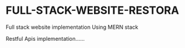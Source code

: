 # FULL-STACK-WEBSITE-RESTORA
Full stack website implementation Using MERN stack

Restful Apis implementation......